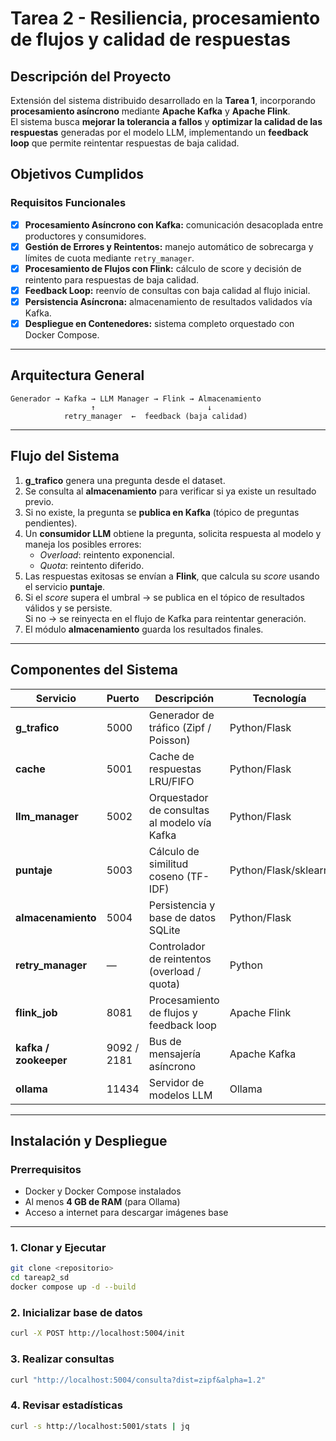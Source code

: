 # Tarea 2 - Resiliencia, procesamiento de flujos y calidad de respuestas

## Descripción del Proyecto
Extensión del sistema distribuido desarrollado en la **Tarea 1**, incorporando **procesamiento asíncrono** mediante **Apache Kafka** y **Apache Flink**.  
El sistema busca **mejorar la tolerancia a fallos** y **optimizar la calidad de las respuestas** generadas por el modelo LLM, implementando un **feedback loop** que permite reintentar respuestas de baja calidad.

## Objetivos Cumplidos

### Requisitos Funcionales
- [x] **Procesamiento Asíncrono con Kafka:** comunicación desacoplada entre productores y consumidores.  
- [x] **Gestión de Errores y Reintentos:** manejo automático de sobrecarga y límites de cuota mediante `retry_manager`.  
- [x] **Procesamiento de Flujos con Flink:** cálculo de score y decisión de reintento para respuestas de baja calidad.  
- [x] **Feedback Loop:** reenvío de consultas con baja calidad al flujo inicial.  
- [x] **Persistencia Asíncrona:** almacenamiento de resultados validados vía Kafka.  
- [x] **Despliegue en Contenedores:** sistema completo orquestado con Docker Compose.

---

## Arquitectura General

```text
Generador → Kafka → LLM Manager → Flink → Almacenamiento
                  ↑                         ↓
            retry_manager  ←  feedback (baja calidad)
```

---

## Flujo del Sistema

1. **g_trafico** genera una pregunta desde el dataset.  
2. Se consulta al **almacenamiento** para verificar si ya existe un resultado previo.  
3. Si no existe, la pregunta se **publica en Kafka** (tópico de preguntas pendientes).  
4. Un **consumidor LLM** obtiene la pregunta, solicita respuesta al modelo y maneja los posibles errores:  
   - *Overload*: reintento exponencial.  
   - *Quota*: reintento diferido.  
5. Las respuestas exitosas se envían a **Flink**, que calcula su *score* usando el servicio **puntaje**.  
6. Si el *score* supera el umbral → se publica en el tópico de resultados válidos y se persiste.  
   Si no → se reinyecta en el flujo de Kafka para reintentar generación.  
7. El módulo **almacenamiento** guarda los resultados finales.

---

## Componentes del Sistema

| Servicio | Puerto | Descripción | Tecnología |
|----------|--------|-------------|-------------|
| **g_trafico** | 5000 | Generador de tráfico (Zipf / Poisson) | Python/Flask |
| **cache** | 5001 | Cache de respuestas LRU/FIFO | Python/Flask |
| **llm_manager** | 5002 | Orquestador de consultas al modelo vía Kafka | Python/Flask |
| **puntaje** | 5003 | Cálculo de similitud coseno (TF-IDF) | Python/Flask/sklearn |
| **almacenamiento** | 5004 | Persistencia y base de datos SQLite | Python/Flask |
| **retry_manager** | — | Controlador de reintentos (overload / quota) | Python |
| **flink_job** | 8081 | Procesamiento de flujos y feedback loop | Apache Flink |
| **kafka / zookeeper** | 9092 / 2181 | Bus de mensajería asíncrono | Apache Kafka |
| **ollama** | 11434 | Servidor de modelos LLM | Ollama |

---

## Instalación y Despliegue

### Prerrequisitos
- Docker y Docker Compose instalados  
- Al menos **4 GB de RAM** (para Ollama)  
- Acceso a internet para descargar imágenes base

---

### 1. Clonar y Ejecutar
```bash
git clone <repositorio>
cd tareap2_sd
docker compose up -d --build
```

### 2. Inicializar base de datos
```bash
curl -X POST http://localhost:5004/init
```

### 3. Realizar consultas
```bash
curl "http://localhost:5004/consulta?dist=zipf&alpha=1.2"
```
### 4. Revisar estadísticas
```bash
curl -s http://localhost:5001/stats | jq
```
